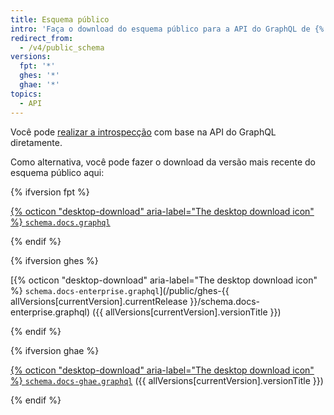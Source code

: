 ```yaml
---
title: Esquema público
intro: 'Faça o download do esquema público para a API do GraphQL de {% data variables.product.prodname_dotcom %}.'
redirect_from:
  - /v4/public_schema
versions:
  fpt: '*'
  ghes: '*'
  ghae: '*'
topics:
  - API
---
```


Você pode [realizar a introspecção](/graphql/guides/introduction-to-graphql#discovering-the-graphql-api) com base na API do GraphQL diretamente.

Como alternativa, você pode fazer o download da versão mais recente do esquema público aqui:

{% ifversion fpt %}

[{% octicon "desktop-download" aria-label="The desktop download icon" %} `schema.docs.graphql`](/public/schema.docs.graphql)

{% endif %}

{% ifversion ghes %}

[{% octicon "desktop-download" aria-label="The desktop download icon" %} `schema.docs-enterprise.graphql`](/public/ghes-{{ allVersions[currentVersion].currentRelease }}/schema.docs-enterprise.graphql) ({{ allVersions[currentVersion].versionTitle }})

{% endif %}

{% ifversion ghae %}

[{% octicon "desktop-download" aria-label="The desktop download icon" %} `schema.docs-ghae.graphql`](/public/ghae/schema.docs-ghae.graphql) ({{ allVersions[currentVersion].versionTitle }})

{% endif %}
